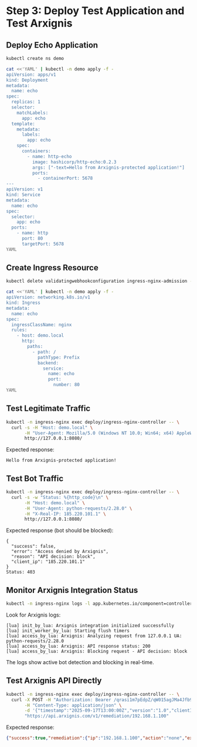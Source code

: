 # Step 3: Deploy Test Application and Test Arxignis

## Deploy Echo Application

```bash
kubectl create ns demo

cat <<'YAML' | kubectl -n demo apply -f -
apiVersion: apps/v1
kind: Deployment
metadata:
  name: echo
spec:
  replicas: 1
  selector:
    matchLabels:
      app: echo
  template:
    metadata:
      labels:
        app: echo
    spec:
      containers:
        - name: http-echo
          image: hashicorp/http-echo:0.2.3
          args: ["-text=Hello from Arxignis-protected application!"]
          ports:
            - containerPort: 5678
---
apiVersion: v1
kind: Service
metadata:
  name: echo
spec:
  selector:
    app: echo
  ports:
    - name: http
      port: 80
      targetPort: 5678
YAML
```

## Create Ingress Resource

```bash
kubectl delete validatingwebhookconfiguration ingress-nginx-admission --ignore-not-found

cat <<'YAML' | kubectl -n demo apply -f -
apiVersion: networking.k8s.io/v1
kind: Ingress
metadata:
  name: echo
spec:
  ingressClassName: nginx
  rules:
    - host: demo.local
      http:
        paths:
          - path: /
            pathType: Prefix
            backend:
              service:
                name: echo
                port:
                  number: 80
YAML
```

## Test Legitimate Traffic

```bash
kubectl -n ingress-nginx exec deploy/ingress-nginx-controller -- \
  curl -s -H "Host: demo.local" \
       -H "User-Agent: Mozilla/5.0 (Windows NT 10.0; Win64; x64) AppleWebKit/537.36" \
       http://127.0.0.1:8080/
```

Expected response:
```
Hello from Arxignis-protected application!
```

## Test Bot Traffic

```bash
kubectl -n ingress-nginx exec deploy/ingress-nginx-controller -- \
  curl -s -w "Status: %{http_code}\n" \
       -H "Host: demo.local" \
       -H "User-Agent: python-requests/2.28.0" \
       -H "X-Real-IP: 185.220.101.1" \
       http://127.0.0.1:8080/
```

Expected response (bot should be blocked):
```
{
  "success": false,
  "error": "Access denied by Arxignis",
  "reason": "API decision: block",
  "client_ip": "185.220.101.1"
}
Status: 403
```

## Monitor Arxignis Integration Status

```bash
kubectl -n ingress-nginx logs -l app.kubernetes.io/component=controller --tail=20
```

Look for Arxignis logs:
```
[lua] init_by_lua: Arxignis integration initialized successfully
[lua] init_worker_by_lua: Starting flush timers
[lua] access_by_lua: Arxignis: Analyzing request from 127.0.0.1 UA: python-requests/2.28.0
[lua] access_by_lua: Arxignis: API response status: 200
[lua] access_by_lua: Arxignis: Blocking request - API decision: block
```

The logs show active bot detection and blocking in real-time.

## Test Arxignis API Directly

```bash
kubectl -n ingress-nginx exec deploy/ingress-nginx-controller -- \
  curl -X POST -H "Authorization: Bearer /qrasi1m7pEdpZ/qW015agJMa4Jfb9czMpq5ThN7VnA=" \
       -H "Content-Type: application/json" \
       -d '{"timestamp":"2025-09-17T13:00:00Z","version":"1.0","clientIp":"192.168.1.100","hostName":"demo.local","http":{"method":"GET","url":"http://demo.local/","headers":{}},"tls":{"version":"TLSv1.3"}}' \
       "https://api.arxignis.com/v1/remediation/192.168.1.100"
```

Expected response:
```json
{"success":true,"remediation":{"ip":"192.168.1.100","action":"none","expired":60,"score":0,"ruleId":"none"}}
```